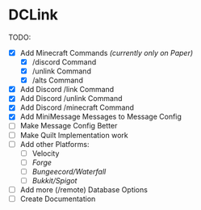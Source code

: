 # DCLink

TODO:
- [x] Add Minecraft Commands *(currently only on Paper)*
  - [x] /discord Command
  - [x] /unlink Command
  - [x] /alts Command
- [x] Add Discord /link Command
- [x] Add Discord /unlink Command
- [x] Add Discord /minecraft Command
- [x] Add MiniMessage Messages to Message Config
- [ ] Make Message Config Better
- [ ] Make Quilt Implementation work
- [ ] Add other Platforms:
  - [ ] Velocity
  - [ ] *Forge*
  - [ ] *Bungeecord/Waterfall*
  - [ ] *Bukkit/Spigot*
- [ ] Add more (/remote) Database Options
- [ ] Create Documentation
